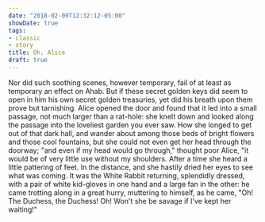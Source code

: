 ```yaml
---
date: "2018-02-09T12:32:12-05:00"
showDate: true
tags:
- classic
- story
title: Oh, Alice
draft: true
---
```


Nor did such soothing scenes, however temporary, fail of at least as temporary an effect on Ahab. But if these secret golden keys did seem to open in him his own secret golden treasuries, yet did his breath upon them prove but tarnishing. Alice opened the door and found that it led into a small passage, not much larger than a rat-hole: she knelt down and looked along the passage into the loveliest garden you ever saw. How she longed to get out of that dark hall, and wander about among those beds of bright flowers and those cool fountains, but she could not even get her head through the doorway; "and even if my head would go through," thought poor Alice, "it would be of very little use without my shoulders. After a time she heard a little pattering of feet. In the distance, and she hastily dried her eyes to see what was coming. It was the White Rabbit returning, splendidly dressed, with a pair of white kid-gloves in one hand and a large fan in the other: he came trotting along in a great hurry, muttering to himself, as he came, "Oh! The Duchess, the Duchess! Oh! Won't she be savage if I've kept her waiting!"